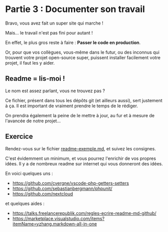 # Partie 3 : Documenter son travail

Bravo, vous avez fait un super site qui marche !

Mais... le travail n'est pas fini pour autant !

En effet, le plus gros reste à faire : **Passer le code en production**.

Or, pour que vos collègues, vous-même dans le futur, ou des inconnus qui trouvent votre projet open-source super, puissent installer facilement votre projet, il faut les y aider.

## Readme = lis-moi !
Le nom est assez parlant, vous ne trouvez pas ?

Ce fichier, présent dans tous les dépôts git (et ailleurs aussi), sert justement à ça. Il est important de vraiment prendre le temps de le rédiger.

On prendra également la peine de le mettre à jour, au fur et à mesure de l'avancée de notre projet...

## Exercice
Rendez-vous sur le fichier [readme-exemple.md](readme-exemple.md), et suivez les consignes.

C'est évidemment un minimum, et vous pourrez l'enrichir de vos propres idées. Il y a de nombreux readme sur internet qui vous donneront des idées.

En voici quelques uns :
- https://github.com/cvergne/vscode-php-getters-setters
- https://github.com/sebastianbergmann/phpunit/
- https://github.com/nextcloud

et quelques aides :
- https://talks.freelancerepublik.com/regles-ecrire-readme-md-github/
- https://marketplace.visualstudio.com/items?itemName=yzhang.markdown-all-in-one
